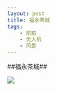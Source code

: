 ```yaml
---
layout: post
title: 福永茶城 
tags:
    - 航拍
    - 无人机
    - 风景
---
```


##福永茶城##

<span class="image-1200">[![](/lazycat/media/drone/1.jpg)](http://500px.com/photo/29307621)</span>
